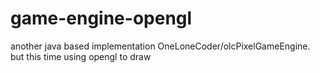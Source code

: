 # game-engine-opengl
another java based implementation OneLoneCoder/olcPixelGameEngine. but this time using opengl to draw

